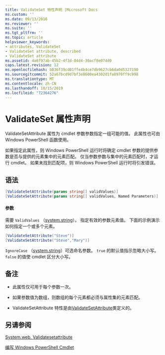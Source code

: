 ```yaml
---
title: ValidateSet 特性声明 |Microsoft Docs
ms.custom: ''
ms.date: 09/13/2016
ms.reviewer: ''
ms.suite: ''
ms.tgt_pltfrm: ''
ms.topic: article
helpviewer_keywords:
- attributes, ValidateSet
- ValidateSet attribute, described
- ValidateSet attribute
ms.assetid: 4a6f97ab-45b2-4f3d-84d4-30acf8e074d0
caps.latest.revision: 12
ms.openlocfilehash: b036f39cd01ffe4b4ce7db9627cb6da0d5327190
ms.sourcegitcommit: 52a67bcd9d7bf3e8600ea4302d1fa8970ff9c998
ms.translationtype: MT
ms.contentlocale: zh-CN
ms.lasthandoff: 10/15/2019
ms.locfileid: "72364276"
---
```

# <a name="validateset-attribute-declaration"></a>ValidateSet 属性声明

ValidateSetAttribute 属性为 cmdlet 参数参数指定一组可能的值。 此属性也可由 Windows PowerShell 函数使用。

如果指定此属性，则 Windows PowerShell 运行时将确定 cmdlet 参数的提供参数是否与提供的元素集中的元素匹配。 仅当参数参数与集中的元素匹配时，才运行 cmdlet。 如果未找到匹配项，则 Windows PowerShell 运行时将引发错误。

## <a name="syntax"></a>语法

```csharp
[ValidateSetAttribute(params string[] validValues)]
[ValidateSetAttribute(params string[] validValues, Named Parameters)]
```

#### <a name="parameters"></a>参数

需要 `ValidValues` （[system.string](/dotnet/api/System.String)）。 指定有效的参数元素值。 下面的示例演示如何指定一个或多个元素。

```csharp
[ValidateSetAttribute("Steve")]
[ValidateSetAttribute("Steve","Mary")]
```

`IgnoreCase` （[system.string](/dotnet/api/System.Boolean)）可选命名参数。 `true` 的默认值指示忽略大小写。 `false` 的值使 cmdlet 区分大小写。

## <a name="remarks"></a>备注

- 此属性仅可用于每个参数一次。

- 如果参数值为数组，则数组的每个元素都必须与属性集的元素匹配。

- ValidateSetAttribute 特性是由[ValidateSetAttribute](/dotnet/api/System.Management.Automation.ValidateSetAttribute)类定义的。

## <a name="see-also"></a>另请参阅

[System.web. Validatesetattribute](/dotnet/api/System.Management.Automation.ValidateSetAttribute)

[编写 Windows PowerShell Cmdlet](./writing-a-windows-powershell-cmdlet.md)
